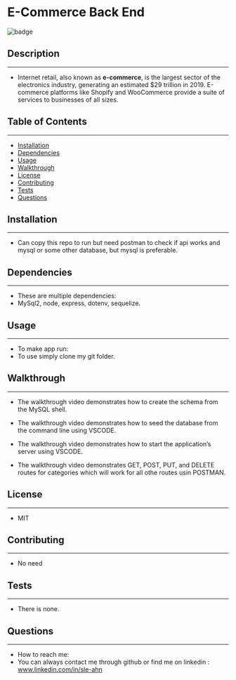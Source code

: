 # E-Commerce Back End

![badge](https://img.shields.io/badge/license-MIT-brightgreen)<br />
## Description
---
- Internet retail, also known as **e-commerce**, is the largest sector of the electronics industry, generating an estimated $29 trillion in 2019. E-commerce platforms like Shopify and WooCommerce provide a suite of services to businesses of all sizes.

## Table of Contents
---
- [Installation](#installation)
- [Dependencies](#dependencies)
- [Usage](#usage)
- [Walkthrough](#walkthrough)
- [License](#license)
- [Contributing](#contributing)
- [Tests](#tests)
- [Questions](#questions)

## Installation
---
- Can copy this repo to run but need postman to check if api works and mysql or some other database, but mysql is preferable.

## Dependencies
---
- These are multiple dependencies:
- MySql2, node, express, dotenv, sequelize.

## Usage
---
- To make app run: 
- To use simply clone my git folder.

## Walkthrough
---

- The walkthrough video demonstrates how to create the schema from the MySQL shell.
- The walkthrough video demonstrates how to seed the database from the command line using VSCODE.
- The walkthrough video demonstrates how to start the application’s server using VSCODE.

- The walkthrough video demonstrates GET, POST, PUT, and DELETE routes for categories which will work for all othe routes usin POSTMAN.

## License
---
- MIT

## Contributing
---
- No need

## Tests
---
- There is none.

## Questions
---
- How to reach me:
- You can always contact me through github or find me on linkedin : www.linkedin.com/in/sle-ahn

    

